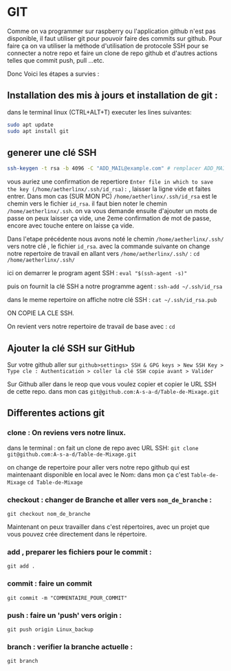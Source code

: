 

# GIT
Comme on va programmer sur raspberry ou l'application github n'est pas disponible, il faut utiliser git pour pouvoir faire des commits sur github. Pour faire ça on va utiliser la méthode d'utilisation de protocole SSH pour se connecter a notre repo et faire un clone de repo github et d'autres actions telles que commit push, pull ...etc.

Donc Voici les étapes a survies : 

## Installation des mis à jours et installation de git : 
dans le terminal linux (CTRL+ALT+T)  executer les lines suivantes: 
```bash
sudo apt update
sudo apt install git
``` 

## generer une clé SSH
```bash
ssh-keygen -t rsa -b 4096 -C "ADD_MAIL@example.com" # remplacer ADD_MAIL@example.com par votre adresse mail personnel
```
 
vous auriez une confirmation de repertiore 
`Enter file in which to save the key (/home/aetherlinx/.ssh/id_rsa):` , laisser la ligne vide et faites entrer.
Dans mon cas (SUR MON PC) `/home/aetherlinx/.ssh/id_rsa` est le chemin vers le fichier  `id_rsa`. il faut bien noter le chemin `/home/aetherlinx/.ssh`.
on va vous demande ensuite d'ajouter un mots de passe on peux laisser ça vide, une 2eme confirmation de mot de passe, encore avec touche entere on laisse ça vide.


Dans l'etape précédente nous avons noté le chemin `/home/aetherlinx/.ssh/` vers notre clé , le fichier  `id_rsa`.
avec la commande suivante on change notre repertoire de travail en allant vers `/home/aetherlinx/.ssh/` :
`cd /home/aetherlinx/.ssh/ `

ici on demarrer le program agent SSH :
` eval "$(ssh-agent -s)" `
 
puis on fournit la clé SSH a notre programme agent : 
` ssh-add ~/.ssh/id_rsa `

dans le meme repertoire on affiche notre clé SSH : 
` cat ~/.ssh/id_rsa.pub `

ON COPIE LA CLE SSH.

On revient vers notre repertoire de travail de base avec : 
` cd `

## Ajouter la clé SSH sur GitHub
Sur votre github aller sur `github>settings> SSH & GPG keys > New SSH Key > Type cle : Authentication > coller la clé SSH copie avant > Valider`



Sur Github aller dans le reop que vous voulez copier et copier le URL SSH de cette repo.
dans mon cas `git@github.com:A-s-a-d/Table-de-Mixage.git`

## Differentes actions git

### clone : On reviens vers notre linux. 
dans le terminal : on fait un clone de repo avec URL SSH: 
` git clone git@github.com:A-s-a-d/Table-de-Mixage.git `

on change de repertoire pour aller vers notre repo github qui est maintenaant disponible en local avec le Nom: 
dans mon ça c'est `Table-de-Mixage`
` cd Table-de-Mixage `


### checkout : changer de Branche et aller vers `nom_de_branche` : 
`git checkout nom_de_branche `

Maintenant on peux travailler dans c'est répertoires, avec un projet que vous pouvez crée directement dans le  répertoire.

### add , preparer les fichiers pour le commit : 
`git add .`

### commit : faire un commit 
`git commit -m "COMMENTAIRE_POUR_COMMIT" `

### push : faire un 'push' vers origin : 
` git push origin Linux_backup `

### branch : verifier la branche actuelle :
`git branch`
